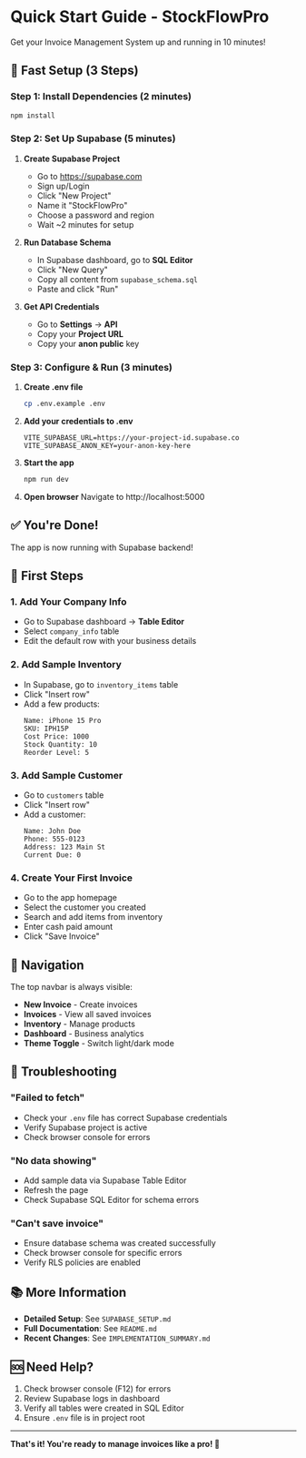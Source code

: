 # Quick Start Guide - StockFlowPro

Get your Invoice Management System up and running in 10 minutes!

## 🚀 Fast Setup (3 Steps)

### Step 1: Install Dependencies (2 minutes)
```bash
npm install
```

### Step 2: Set Up Supabase (5 minutes)

1. **Create Supabase Project**
   - Go to https://supabase.com
   - Sign up/Login
   - Click "New Project"
   - Name it "StockFlowPro"
   - Choose a password and region
   - Wait ~2 minutes for setup

2. **Run Database Schema**
   - In Supabase dashboard, go to **SQL Editor**
   - Click "New Query"
   - Copy all content from `supabase_schema.sql`
   - Paste and click "Run"

3. **Get API Credentials**
   - Go to **Settings** → **API**
   - Copy your **Project URL**
   - Copy your **anon public** key

### Step 3: Configure & Run (3 minutes)

1. **Create .env file**
   ```bash
   cp .env.example .env
   ```

2. **Add your credentials to .env**
   ```env
   VITE_SUPABASE_URL=https://your-project-id.supabase.co
   VITE_SUPABASE_ANON_KEY=your-anon-key-here
   ```

3. **Start the app**
   ```bash
   npm run dev
   ```

4. **Open browser**
   Navigate to http://localhost:5000

## ✅ You're Done!

The app is now running with Supabase backend!

## 🎯 First Steps

### 1. Add Your Company Info
- Go to Supabase dashboard → **Table Editor**
- Select `company_info` table
- Edit the default row with your business details

### 2. Add Sample Inventory
- In Supabase, go to `inventory_items` table
- Click "Insert row"
- Add a few products:
  ```
  Name: iPhone 15 Pro
  SKU: IPH15P
  Cost Price: 1000
  Stock Quantity: 10
  Reorder Level: 5
  ```

### 3. Add Sample Customer
- Go to `customers` table
- Click "Insert row"
- Add a customer:
  ```
  Name: John Doe
  Phone: 555-0123
  Address: 123 Main St
  Current Due: 0
  ```

### 4. Create Your First Invoice
- Go to the app homepage
- Select the customer you created
- Search and add items from inventory
- Enter cash paid amount
- Click "Save Invoice"

## 📱 Navigation

The top navbar is always visible:
- **New Invoice** - Create invoices
- **Invoices** - View all saved invoices
- **Inventory** - Manage products
- **Dashboard** - Business analytics
- **Theme Toggle** - Switch light/dark mode

## 🔧 Troubleshooting

### "Failed to fetch"
- Check your `.env` file has correct Supabase credentials
- Verify Supabase project is active
- Check browser console for errors

### "No data showing"
- Add sample data via Supabase Table Editor
- Refresh the page
- Check Supabase SQL Editor for schema errors

### "Can't save invoice"
- Ensure database schema was created successfully
- Check browser console for specific errors
- Verify RLS policies are enabled

## 📚 More Information

- **Detailed Setup**: See `SUPABASE_SETUP.md`
- **Full Documentation**: See `README.md`
- **Recent Changes**: See `IMPLEMENTATION_SUMMARY.md`

## 🆘 Need Help?

1. Check browser console (F12) for errors
2. Review Supabase logs in dashboard
3. Verify all tables were created in SQL Editor
4. Ensure `.env` file is in project root

---

**That's it! You're ready to manage invoices like a pro! 🎉**
